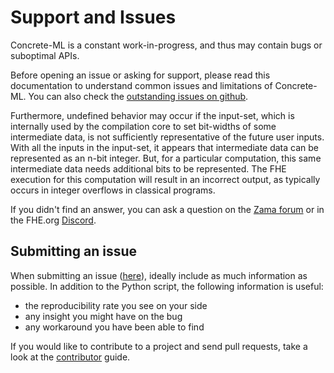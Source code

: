 # Support and Issues

Concrete-ML is a constant work-in-progress, and thus may contain bugs or suboptimal APIs.

Before opening an issue or asking for support, please read this documentation to understand common issues and limitations of Concrete-ML. You can also check the [outstanding issues on github](https://github.com/zama-ai/concrete-ml/issues).

Furthermore, undefined behavior may occur if the input-set, which is internally used by the compilation core to set bit-widths of some intermediate data, is not sufficiently representative of the future user inputs. With all the inputs in the input-set, it appears that intermediate data can be represented as an n-bit integer. But, for a particular computation, this same intermediate data needs additional bits to be represented. The FHE execution for this computation will result in an incorrect output, as typically occurs in integer overflows in classical programs.

If you didn't find an answer, you can ask a question on the [Zama forum](https://community.zama.ai) or in the FHE.org [Discord](https://discord.fhe.org).

## Submitting an issue

When submitting an issue ([here](https://github.com/zama-ai/concrete-ml/issues)), ideally include as much information as possible. In addition to the Python script, the following information is useful:

- the reproducibility rate you see on your side
- any insight you might have on the bug
- any workaround you have been able to find

If you would like to contribute to a project and send pull requests, take a look at the [contributor](contributing.md) guide.
